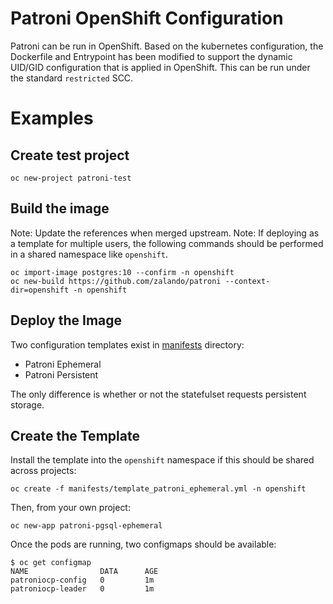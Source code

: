 # Patroni OpenShift Configuration
Patroni can be run in OpenShift. Based on the kubernetes configuration, the Dockerfile and Entrypoint has been modified to support the dynamic UID/GID configuration that is applied in OpenShift. This can be run under the standard `restricted` SCC. 

# Examples

## Create test project

```
oc new-project patroni-test
```

## Build the image

Note: Update the references when merged upstream. 
Note: If deploying as a template for multiple users, the following commands should be performed in a shared namespace like `openshift`. 

```
oc import-image postgres:10 --confirm -n openshift
oc new-build https://github.com/zalando/patroni --context-dir=openshift -n openshift
```

## Deploy the Image 
Two configuration templates exist in [manifests](manifests) directory: 
- Patroni Ephemeral
- Patroni Persistent

The only difference is whether or not the statefulset requests persistent storage. 

## Create the Template
Install the template into the `openshift` namespace if this should be shared across projects: 

```
oc create -f manifests/template_patroni_ephemeral.yml -n openshift
```

Then, from your own project: 

```
oc new-app patroni-pgsql-ephemeral
```

Once the pods are running, two configmaps should be available: 

```
$ oc get configmap
NAME                DATA      AGE
patroniocp-config   0         1m
patroniocp-leader   0         1m
```